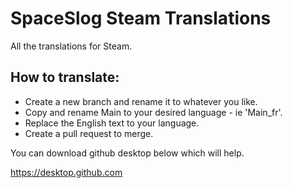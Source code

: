 # SpaceSlog Steam Translations

All the translations for Steam.


## How to translate:

- Create a new branch and rename it to whatever you like.
- Copy and rename Main to your desired language - ie 'Main_fr'.
- Replace the English text to your language.
- Create a pull request to merge.


You can download github desktop below which will help.

https://desktop.github.com
